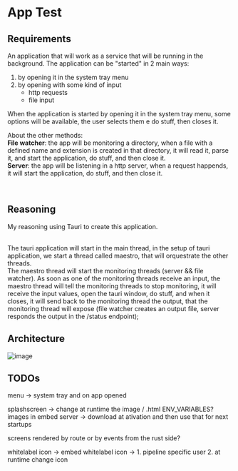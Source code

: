 # App Test

## Requirements 
An application that will work as a service that will be running in the background.
The application can be "started" in 2 main ways:
1. by opening it in the system tray menu
2. by opening with some kind of input
    * http requests
    * file input

When the application is started by opening it in the system tray menu, some options will be available, the user selects them e do stuff, then closes it.

About the other methods:
<br>
**File watcher**: the app will be monitoring a directory, when a file with a defined name and extension is created in that directory, it will read it, parse it, and start the application, do stuff, and then close it. 
<br>
**Server**: the app will be listening in a http server, when a request happends, it will  start the application, do stuff, and then close it. 

<br>

## Reasoning
My reasoning using Tauri to create this application. 

<br>
The tauri application will start in the main thread, in the setup of tauri application, we start a thread called maestro, that will orquestrate the other threads.

<br>
The maestro thread will start the monitoring threads (server && file watcher). As soon as one of the monitoring threads receive an input, the maestro thread will tell the monitoring threads to stop monitoring, it will receive the input values, open the tauri window, do stuff, and when it closes, it will send back to the monitoring thread the output, that the monitoring thread will expose (file watcher creates an output file, server responds the output in the /status endpoint);

## Architecture

![image](https://github.com/gabref/tauri-tests/assets/83483325/5b600c05-ae44-4647-b260-5b90131bf08b)


## TODOs

menu -> system tray and on app opened

splashscreen -> change at runtime the image / .html
ENV_VARIABLES?
images in embed server -> download at ativation and then use that for next startups

screens rendered by route or by events from the rust side?

whitelabel icon -> embed
whitelabel icon -> 1. pipeline specific user 2. at runtime change icon
